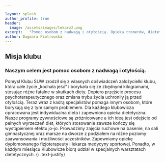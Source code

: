 ```yaml
---

layout: splash
author_profile: true
header:
  image: /assets/images/lekarz2.png
excerpt:   "Pomoc osobom z nadwagą i otyłością. Opieka trenerów, dietetyka, psychoterapeuty i fizjoterapeuty. W klubie prowadzone są: aqua aerobik (ćwiczenia w wodzie), ćwiczenia fitness z instruktorem, marsze na dworze oraz warsztaty dietetyczne. Psychoterapia dla osób z zaburzeniami odżywiania."
author: Dagmara Piotrowska
---
```

## Misja klubu
### Naszym celem jest pomoc osobom z nadwagą i otyłością. 
Pomysł Klubu SUW zrodził się z własnych doświadczeń założycielki klubu, która całe życie „kochała
jeść” i borykała się ze zbędnymi kilogramami, stosując różne fatalne w
skutkach diety. Dopiero przejście procesu psychoterapeutycznego oraz zmiana
trybu życia uchroniły ją przed otyłością. Teraz wraz z kadrą specjalistów
pomaga innym osobom, które borykają się z tym samym problemem. Dla
każdego klubowicza opracowana jest indywidualna dieta i zapewniona opieka
dietetyczna. Nasze programy żywnościowe są zróżnicowane a ich ideą jest
odejście od pełnych wyrzeczeń diet, których stosowanie zawsze kończy się
wystąpieniem efektu jo-jo. Prowadzimy zajęcia ruchowe na basenie, na sali
gimnastycznej oraz marsze na dworze z podziałem na różne poziomy
zaawansowania i możliwości uczestników. Zapewniamy opiekę
dyplomowanego fizjoterapeuty i lekarza medycyny sportowej. Ponadto, w
każdym miesiącu Klubowicze biorą udział w specjalnych warsztatach
dietetycznych.
{: .text-justify}